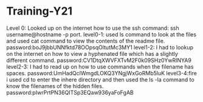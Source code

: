 # Training-Y21
Level 0: Looked up on the internet how to use the ssh command: ssh username@hostname -p port.
level0-1: used ls command to look at the files and used cat command to view the contents of the readme file.
       password:boJ9jbbUNNfktd78OOpsqOltutMc3MY1
level1-2: I had to lookup on the internet on how to view a hyphenated file which has a slightly different command.
        password:CV1DtqXWVFXTvM2F0k09SHz0YwRINYA9
level2-3: I had to read up on how to use commands when the filename has spaces.
        password:UmHadQclWmgdLOKQ3YNgjWxGoRMb5luK
level3-4:fire i used cd to enter the inhere directory and then used the ls -la command to know the filenames of the         hidden files.
password:pIwrPrtPN36QITSp3EQaw936yaFoFgAB      
